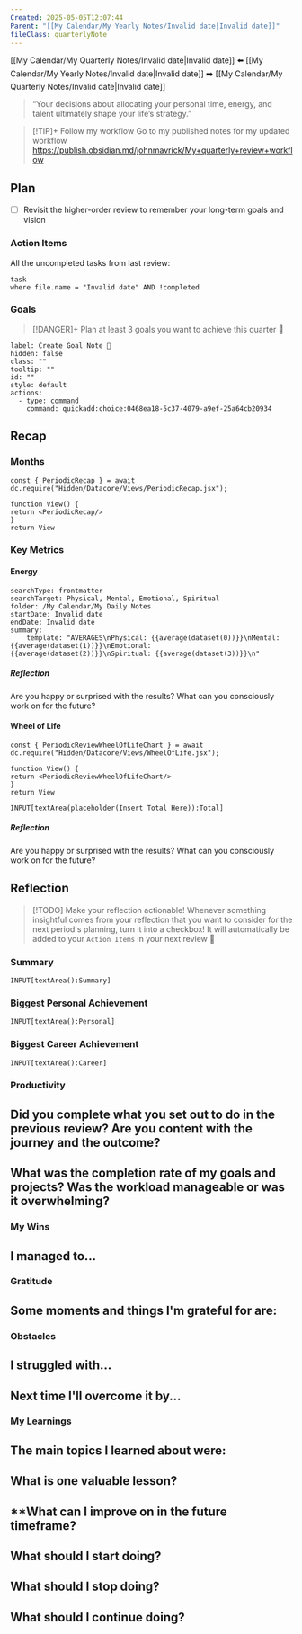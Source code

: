 ```yaml
---
Created: 2025-05-05T12:07:44
Parent: "[[My Calendar/My Yearly Notes/Invalid date|Invalid date]]"
fileClass: quarterlyNote
---
```


[[My Calendar/My Quarterly Notes/Invalid date|Invalid date]] ⬅️ [[My Calendar/My Yearly Notes/Invalid date|Invalid date]] ➡️ [[My Calendar/My Quarterly Notes/Invalid date|Invalid date]]

> “Your decisions about allocating your personal time, energy, and talent ultimately shape your life’s strategy.”

> [!TIP]+ Follow my workflow
> Go to my published notes for my updated workflow https://publish.obsidian.md/johnmavrick/My+quarterly+review+workflow

## Plan

- [ ] Revisit the higher-order review to remember your long-term goals and vision 

### Action Items

All the uncompleted tasks from last review:

```dataview
task
where file.name = "Invalid date" AND !completed
```

### Goals

> [!DANGER]+ Plan at least 3 goals you want to achieve this quarter 🎯

```meta-bind-button
label: Create Goal Note 🎯
hidden: false
class: ""
tooltip: ""
id: ""
style: default
actions:
  - type: command
    command: quickadd:choice:0468ea18-5c37-4079-a9ef-25a64cb20934

```

<!-- Deprecated query: #goal tag being removed. Replace with field:: type = "goal"
```dataview
table list("🎯 " + Description, "💡 " + Why) as "Details"
FROM #goal AND !"Hidden"
WHERE contains(file.frontmatter.Timeframe, this.file.name)
SORT Order, file.name asc
``` -->

## Recap
### Months
````datacorejsx
const { PeriodicRecap } = await dc.require("Hidden/Datacore/Views/PeriodicRecap.jsx");

function View() {
return <PeriodicRecap/>
}
return View
````

### Key Metrics

#### Energy

```tracker
searchType: frontmatter
searchTarget: Physical, Mental, Emotional, Spiritual
folder: /My Calendar/My Daily Notes
startDate: Invalid date
endDate: Invalid date
summary:
    template: "AVERAGES\nPhysical: {{average(dataset(0))}}\nMental: {{average(dataset(1))}}\nEmotional: {{average(dataset(2))}}\nSpiritual: {{average(dataset(3))}}\n"
```

##### Reflection
Are you happy or surprised with the results? What can you consciously work on for the future?
#### Wheel of Life
````datacorejsx
const { PeriodicReviewWheelOfLifeChart } = await dc.require("Hidden/Datacore/Views/WheelOfLife.jsx");

function View() {
return <PeriodicReviewWheelOfLifeChart/>
}
return View
````

`INPUT[textArea(placeholder(Insert Total Here)):Total]`

##### Reflection
Are you happy or surprised with the results? What can you consciously work on for the future?

## Reflection

> [!TODO] Make your reflection actionable!
> Whenever something insightful comes from your reflection that you want to consider for the next period's planning, turn it into a checkbox! It will automatically be added to your `Action Items` in your next review 🤩

### Summary
`INPUT[textArea():Summary]`
### Biggest Personal Achievement
`INPUT[textArea():Personal]`
### Biggest Career Achievement
`INPUT[textArea():Career]`
### Productivity
**Did you complete what you set out to do in the previous review? Are you content with the journey and the outcome?**
- 

**What was the completion rate of my goals and projects? Was the workload manageable or was it overwhelming?**
- 
### My Wins
I managed to...
- 
### Gratitude
Some moments and things I'm grateful for are:
- 
### Obstacles
I struggled with...
- 

Next time I'll overcome it by...
- 
### My Learnings
**The main topics I learned about were:**
- 

**What is one valuable lesson?**
- 

**What can I improve on in the future timeframe?
- 

**What should I start doing?**
- 

**What should I stop doing?**
- 

**What should I continue doing?**
- 
